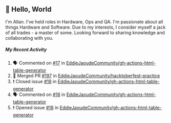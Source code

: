 ## :wave: Hello, World

I'm Allan. I've held roles in Hardware, Ops and QA. I'm passionate about all things Hardware and Software. Due to my interests, I consider myself a jack of all trades - a master of some. Looking forward to sharing knowledge and collaborating with you.

##### My Recent Activity
<!--START_SECTION:activity-->
1. 🗣 Commented on [#17](https://github.com//EddieJaoudeCommunity/gh-actions-html-table-generator/issues/17) in [EddieJaoudeCommunity/gh-actions-html-table-generator](https://github.com//EddieJaoudeCommunity/gh-actions-html-table-generator)
2. 🎉 Merged PR [#197](https://github.com//EddieJaoudeCommunity/hacktoberfest-practice/pull/197) in [EddieJaoudeCommunity/hacktoberfest-practice](https://github.com//EddieJaoudeCommunity/hacktoberfest-practice)
3. ❗️ Closed issue [#18](https://github.com//EddieJaoudeCommunity/gh-actions-html-table-generator/issues/18) in [EddieJaoudeCommunity/gh-actions-html-table-generator](https://github.com//EddieJaoudeCommunity/gh-actions-html-table-generator)
4. 🗣 Commented on [#18](https://github.com//EddieJaoudeCommunity/gh-actions-html-table-generator/issues/18) in [EddieJaoudeCommunity/gh-actions-html-table-generator](https://github.com//EddieJaoudeCommunity/gh-actions-html-table-generator)
5. ❗️ Opened issue [#18](https://github.com//EddieJaoudeCommunity/gh-actions-html-table-generator/issues/18) in [EddieJaoudeCommunity/gh-actions-html-table-generator](https://github.com//EddieJaoudeCommunity/gh-actions-html-table-generator)
<!--END_SECTION:activity-->

<!--
**AllanRegush/AllanRegush** is a ✨ _special_ ✨ repository because its `README.md` (this file) appears on your GitHub profile.

Here are some ideas to get you started:

- 🔭 I’m currently working on ...
- 🌱 I’m currently learning ...
- 👯 I’m looking to collaborate on ...
- 🤔 I’m looking for help with ...
- 💬 Ask me about ...
- 📫 How to reach me: ...
- 😄 Pronouns: ...
- ⚡ Fun fact: ...
-->
